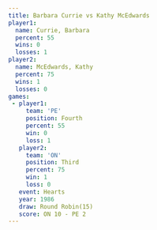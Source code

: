 ```yaml
---
title: Barbara Currie vs Kathy McEdwards
player1:                
  name: Currie, Barbara 
  percent: 55           
  wins: 0               
  losses: 1             
player2:                
  name: McEdwards, Kathy
  percent: 75           
  wins: 1               
  losses: 0             
games:
 - player1:          
     team: 'PE'      
     position: Fourth
     percent: 55     
     win: 0          
     loss: 1         
   player2:         
     team: 'ON'     
     position: Third
     percent: 75    
     win: 1         
     loss: 0        
   event: Hearts        
   year: 1986           
   draw: Round Robin(15)
   score: ON 10 - PE 2  
---
```

